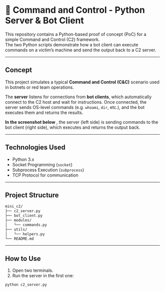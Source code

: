 # 🧪 Command and Control - Python Server & Bot Client 

This repository contains a Python-based proof of concept (PoC) for a simple Command and Control (C2) framework.  
The two Python scripts demonstrate how a bot client can execute commands on a victim’s machine and send the output back to a C2 server.

---

## Concept

This project simulates a typical **Command and Control (C&C)** scenario used in botnets or red team operations.

The **server** listens for connections from **bot clients**, which automatically connect to the C2 host and wait for instructions. Once connected, the server sends OS-level commands (e.g. `whoami`, `dir`, etc.), and the bot executes them and returns the results.

**In the screenshot below** , the server (left side) is sending commands to the bot client (right side), which executes and returns the output back.

---

## Technologies Used

- Python 3.x
- Socket Programming (`socket`)
- Subprocess Execution (`subprocess`)
- TCP Protocol for communication

---

## Project Structure
```bash
mini_c2/
├── c2_server.py
├── bot_client.py
├── modules/
│   └── commands.py   
├── utils/
│   └── helpers.py      
└── README.md
```
---

## How to Use

1. Open two terminals.
2. Run the server in the first one:

```bash
python c2_server.py
